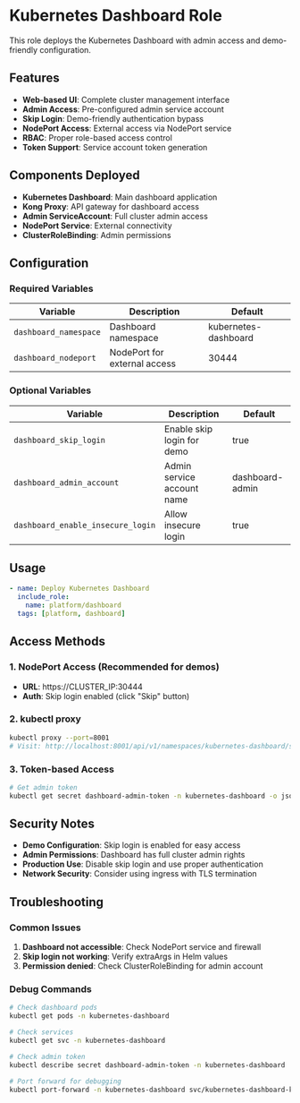 # Kubernetes Dashboard Role

This role deploys the Kubernetes Dashboard with admin access and demo-friendly configuration.

## Features

- **Web-based UI**: Complete cluster management interface
- **Admin Access**: Pre-configured admin service account
- **Skip Login**: Demo-friendly authentication bypass
- **NodePort Access**: External access via NodePort service
- **RBAC**: Proper role-based access control
- **Token Support**: Service account token generation

## Components Deployed

- **Kubernetes Dashboard**: Main dashboard application
- **Kong Proxy**: API gateway for dashboard access
- **Admin ServiceAccount**: Full cluster admin access
- **NodePort Service**: External connectivity
- **ClusterRoleBinding**: Admin permissions

## Configuration

### Required Variables

| Variable | Description | Default |
|----------|-------------|---------|
| `dashboard_namespace` | Dashboard namespace | kubernetes-dashboard |
| `dashboard_nodeport` | NodePort for external access | 30444 |

### Optional Variables

| Variable | Description | Default |
|----------|-------------|---------|
| `dashboard_skip_login` | Enable skip login for demo | true |
| `dashboard_admin_account` | Admin service account name | dashboard-admin |
| `dashboard_enable_insecure_login` | Allow insecure login | true |

## Usage

```yaml
- name: Deploy Kubernetes Dashboard
  include_role:
    name: platform/dashboard
  tags: [platform, dashboard]
```

## Access Methods

### 1. NodePort Access (Recommended for demos)
- **URL**: https://CLUSTER_IP:30444
- **Auth**: Skip login enabled (click "Skip" button)

### 2. kubectl proxy
```bash
kubectl proxy --port=8001
# Visit: http://localhost:8001/api/v1/namespaces/kubernetes-dashboard/services/https:kubernetes-dashboard:/proxy/
```

### 3. Token-based Access
```bash
# Get admin token
kubectl get secret dashboard-admin-token -n kubernetes-dashboard -o jsonpath='{.data.token}' | base64 -d
```

## Security Notes

- **Demo Configuration**: Skip login is enabled for easy access
- **Admin Permissions**: Dashboard has full cluster admin rights
- **Production Use**: Disable skip login and use proper authentication
- **Network Security**: Consider using ingress with TLS termination

## Troubleshooting

### Common Issues

1. **Dashboard not accessible**: Check NodePort service and firewall
2. **Skip login not working**: Verify extraArgs in Helm values
3. **Permission denied**: Check ClusterRoleBinding for admin account

### Debug Commands

```bash
# Check dashboard pods
kubectl get pods -n kubernetes-dashboard

# Check services
kubectl get svc -n kubernetes-dashboard

# Check admin token
kubectl describe secret dashboard-admin-token -n kubernetes-dashboard

# Port forward for debugging
kubectl port-forward -n kubernetes-dashboard svc/kubernetes-dashboard-kong-proxy 8443:443
```